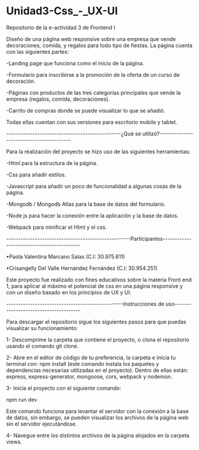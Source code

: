 # Unidad3-Css_-_UX-UI
Repositorio de la e-actividad 3 de Frontend I

Diseño de una página web responsive sobre una empresa que vende decoraciones, comida, y regalos para todo tipo de fiestas. La página cuenta con las siguientes partes:

-Landing page que funciona como el inicio de la página.

-Formulario para inscribirse a la promoción de la oferta de un curso de decoración.

-Páginas con productos de las tres categorías principales que vende la empresa (regalos, comida, decoraciones).

-Carrito de compras donde se puede visualizar lo que se añadió.

Todas ellas cuentan con sus versiones para escritorio mobile y tablet.


------------------------------------------------¿Qué se utilizó?-----------------------------------------

Para la realización del proyecto se hizo uso de las siguientes herramientas:

-Html para la estructura de la página.

-Css para añadir estilos.

-Javascript para añadir un poco de funcionalidad a algunas cosas de la página.

-Mongodb / Mongodb Atlas para la base de datos del formulario.

-Node js para hacer la conexión entre la aplicación y la base de datos.

-Webpack para minificar el Html y el css.

----------------------------------------------------Participantes-------------------------------------------

•Paola Valentina Marcano Salas (C.I: 30.975.611) 

•Crisangelly Del Valle Hernández Fernández (C.I: 30.954.251)

Este proyecto fue realizado con fines educativos sobre la materia Front end 1, para aplicar al máximo el potencial de css en una página responsive y con un diseño basado en los principios de UX y UI.

-------------------------------------------------Instrucciones de uso--------------------------------------

Para descargar el repositorio sigue los siguientes pasos para que puedas visualizar su funcionamiento:

1- Descomprime la carpeta que contiene el proyecto, o clona el repositorio usando el comando git clone.

2- Abre en el editor de código de tu preferencia, la carpeta e inicia tu terminal con:
npm install (este comando instala los paquetes y dependencias necesarias utilizadas en el proyecto).
Dentro de ellas están: express, express-generator, mongoose, cors, webpack y nodemon.

3- Inicia el proyecto con el siguiente comando:

  npm run dev

Este comando funciona para levantar el servidor con la conexión a la base de datos, sin embargo, se pueden visualizar los archivos de la página web sin el servidor ejecutándose.

4- Navegue entre los distintos archivos de la página alojados en la carpeta views.